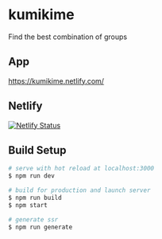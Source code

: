 # kumikime

Find the best combination of groups

## App

https://kumikime.netlify.com/

## Netlify

[![Netlify Status](https://api.netlify.com/api/v1/badges/fbf92c96-1b4e-4c43-8018-b40bc0820713/deploy-status)](https://app.netlify.com/sites/kumikime/deploys)



## Build Setup

``` bash
# serve with hot reload at localhost:3000
$ npm run dev

# build for production and launch server
$ npm run build
$ npm start

# generate ssr
$ npm run generate
```
